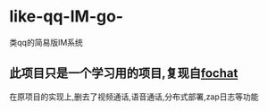 # like-qq-IM-go-
类qq的简易版IM系统

## 此项目只是一个学习用的项目,复现自[fochat](go-chat)

在原项目的实现上,删去了视频通话,语音通话,分布式部署,zap日志等功能
